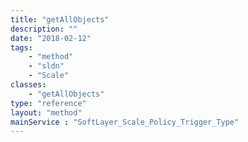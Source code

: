 ```yaml
---
title: "getAllObjects"
description: ""
date: "2018-02-12"
tags:
    - "method"
    - "sldn"
    - "Scale"
classes:
    - "getAllObjects"
type: "reference"
layout: "method"
mainService : "SoftLayer_Scale_Policy_Trigger_Type"
---
```


